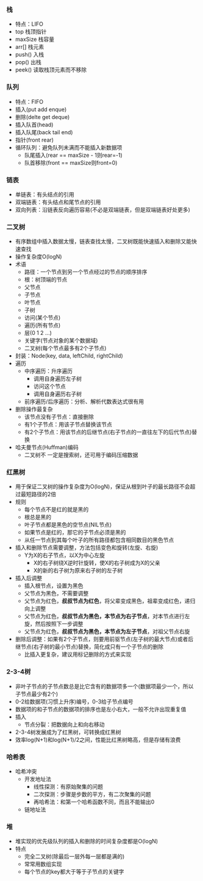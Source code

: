 ### 栈
- 特点：LIFO
- top 栈顶指针
- maxSize 栈容量
- arr\[\] 栈元素
- push() 入栈
- pop() 出栈
- peek() 读取栈顶元素而不移除

### 队列
- 特点：FIFO
- 插入(put add enque)
- 删除(delte get deque)
- 插入队首(head)
- 插入队尾(back tail end)
- 指针(front rear)
- 循环队列：避免队列未满而不能插入新数据项
  - 队尾插入(rear == maxSize - 1则rear=-1)
  - 队首移除(front == maxSize则front=0)

### 链表
- 单链表：有头结点的引用
- 双端链表：有头结点和尾节点的引用
- 双向列表：沿链表反向遍历容易(不必是双端链表，但是双端链表好处更多)

### 二叉树
- 有序数组中插入数据太慢，链表查找太慢，二叉树既能快速插入和删除又能快速查找
- 操作复杂度O(logN)
- 术语
  - 路径：一个节点到另一个节点经过的节点的顺序排序
  - 根：树顶端的节点
  - 父节点
  - 子节点
  - 叶节点
  - 子树
  - 访问(某个节点)
  - 遍历(所有节点)
  - 层(0 1 2 ...)
  - 关键字(节点对象的某个数据域)
  - 二叉树(每个节点最多有2个子节点)
- 封装：Node(key, data, leftChild, rightChild)
- 遍历
  - 中序遍历：升序遍历
    - 调用自身遍历左子树
    - 访问这个节点
    - 调用自身遍历右子树
  - 前序遍历/后序遍历：分析、解析代数表达式很有用
- 删除操作最复杂
  - 该节点没有子节点：直接删除
  - 有1个子节点：用该子节点替换该节点
  - 有2个子节点：用该节点的后继节点(右子节点的一直往左下的后代节点)替换
- 哈夫曼节点(Huffman)编码
  - 二叉树不 一定是搜索树，还可用于编码压缩数据
  
### 红黑树
- 用于保证二叉树的操作复杂度为O(logN)，保证从根到叶子的最长路径不会超过最短路径的2倍
- 规则
  - 每个节点不是红的就是黑的
  - 根总是黑的
  - 叶子节点都是黑色的空节点(NIL节点)
  - 如果节点是红的，那它的子节点必须是黑的
  - 从任一节点到其每个叶子的所有路径都包含相同数目的黑色节点
- 插入和删除节点需要调整，方法包括变色和旋转(左旋、右旋)
  - Y为X的右子节点，以X为中心左旋
    - X的右子树绕X逆时针旋转，使X的右子树成为X的父亲
    - X的新的右子树为原来右子树的左子树
- 插入后调整
  - 插入根节点，设置为黑色
  - 父节点为黑色，不需要调整
  - 父节点为红色，**叔叔节点为红色**，将父辈变成黑色，祖辈变成红色，递归向上调整
  - 父节点为红色，**叔叔节点为黑色，本节点为右子节点**，对本节点进行左旋，然后按照下一步调整
  - 父节点为红色，**叔叔节点为黑色，本节点为左子节点**，对祖父节点右旋
- 删除后调整：如果有2个子节点，则要用前驱节点(左子树的最大节点)或者后继节点(右子树的最小节点)替换，简化成只有一个子节点的删除
  - 比插入更复杂，建议用标记删除的方式来实现
  
### 2-3-4树
- 非叶子节点的子节点数总是比它含有的数据项多一个(数据项最少一个，所以子节点最少有2个)
- 0-2给数据项(习惯上升序)编号，0-3给子节点编号
- 数据项的和子节点的数据项的排序也是左小右大，一般不允许出现重复值
- 插入
  - 节点分裂：把数据向上和向右移动
- 2-3-4树发展成为了红黑树，可转换成红黑树
- 效率log(N+1)和log(N+1)/2之间，性能比红黑树略高，但是存储有浪费

### 哈希表
- 哈希冲突
  - 开发地址法
    - 线性探测：有原始聚集的问题
    - 二次探测：步骤是步数的平方，有二次聚集的问题
    - 再哈希法：和第一个哈希函数不同，而且不能输出0
  - 链地址法
  
### 堆
- 堆实现的优先级队列的插入和删除的时间复杂度都是O(logN)
- 特点
  - 完全二叉树(除最后一层外每一层都是满的)
  - 常常用数组实现
  - 每个节点的key都大于等于子节点的关键字

